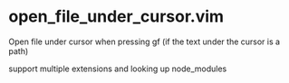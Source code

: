 # open_file_under_cursor.vim
Open file under cursor when pressing gf (if the text under the cursor is a path)

support multiple extensions and looking up node_modules
